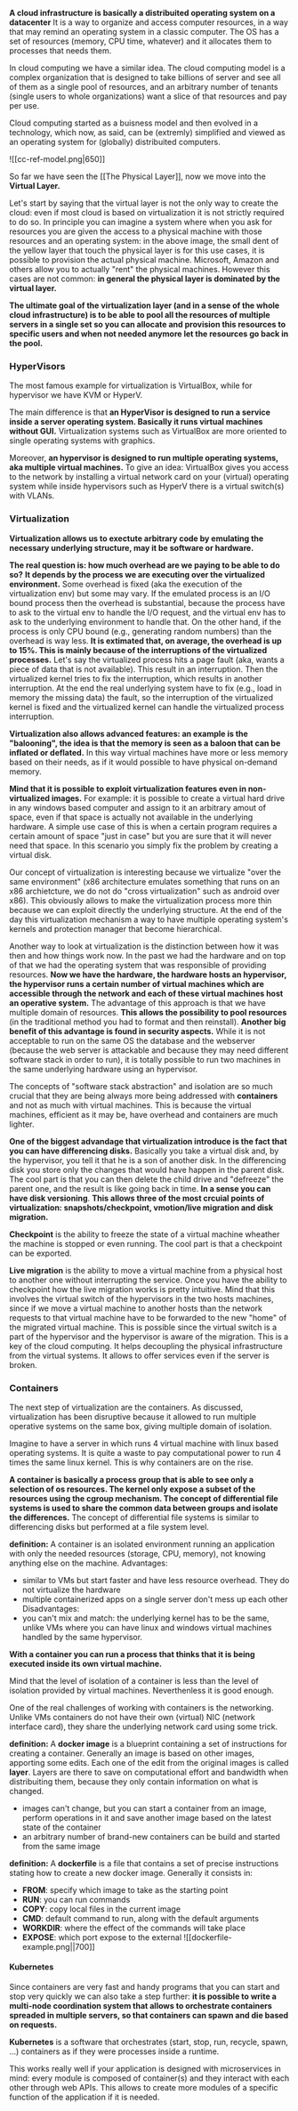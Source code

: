 **A cloud infrastructure is basically a distribuited operating system on a datacenter**
It is a way to organize and access computer resources, in a way that may remind an operating system in a classic computer.
The OS has a set of resources (memory, CPU time, whatever) and it allocates them to processes that needs them. 

In cloud computing we have a similar idea. The cloud computing model is a complex organization that is designed to take billions of server and see all of them as a single pool of resources, and an arbitrary number of tenants (single users to whole organizations) want a slice of that resources and pay per use.

Cloud computing started as a buisness model and then evolved in a technology, which now, as said, can be (extremly) simplified and viewed as an operating system for (globally) distribuited computers.

![[cc-ref-model.png|650]]

So far we have seen the [[The Physical Layer]], now we move into the **Virtual Layer.**

Let's start by saying that the virtual layer is not the only way to create the cloud: even if most cloud is based on virtualization it is not strictly required to do so. 
In principle you can imagine a system where when you ask for resources you are given the access to a physical machine with those resources and an operating system: in the above image, the small dent of the yellow layer that touch the physical layer is for this use cases, it is possible to provision the actual physical machine. 
Microsoft, Amazon and others allow you to actually "rent" the physical machines. 
However this cases are not common: **in general the physical layer is dominated by the virtual layer.**

**The ultimate goal of the virtualization layer (and in a sense of the whole cloud infrastructure) is to be able to pool all the resources of multiple servers in a single set so you can allocate and provision this resources to specific users and when not needed anymore let the resources go back in the pool.**

### HyperVisors
The most famous example for virtualization is VirtualBox, while for hypervisor we have KVM or HyperV. 

The main difference is that **an HyperVisor is designed to run a service inside a server operating system.
Basically it runs virtual machines without GUI.** 
Virtualization systems such as VirtualBox are more oriented to single operating systems with graphics.

Moreover, **an hypervisor is designed to run multiple operating systems, aka multiple virtual machines.**
To give an idea: VirtualBox gives you access to the network by installing a virtual network card on your (virtual) operating system while inside hypervisors such as HyperV there is a virtual switch(s) with VLANs. 

### Virtualization
**Virtualization allows us to exectute arbitrary code by emulating the necessary underlying structure, may it be software or hardware.**

**The real question is: how much overhead are we paying to be able to do so?**
**It depends by the process we are executing over the virtualized environment.** 
Some overhead is fixed (aka the execution of the virtualization env) but some may vary. 
If the emulated process is an I/O bound process then the overhead is substantial, because the process have to ask to the virtual env to handle the I/O request, and the virtual env has to ask to the underlying environment to handle that.
On the other hand, if the process is only CPU bound (e.g., generating random numbers) than the overhead is way less.
**It is extimated that, on average, the overhead is up to 15%.
This is mainly because of the interruptions of  the virtualized processes.** 
Let's say the virtualized process hits a page fault (aka, wants a piece of data that is not available). This result in an interruption. 
Then the virtualized kernel tries to fix the interruption, which results in another interruption. 
At the end the real underlying system have to fix (e.g., load in memory the missing data) the fault, so the interruption of the virtualized kernel is fixed and the virtualized kernel can handle the virtualized process interruption. 

**Virtualization also allows advanced features: an example is the "balooning", the idea is that the memory is seen as a baloon that can be inflated or deflated.** 
In this way virtual machines have more or less memory based on their needs, as if it would possible to have physical on-demand memory. 

**Mind that it is possible to exploit virtualization features even in non-virtualized images.** 
For example: it is possible to create a virtual hard drive in any windows based computer and assign to it an arbitrary amout of space, even if that space is actually not available in the underlying hardware.
A simple use case of this is when a certain program requires a certain amount of space "just in case" but you are sure that it will never need that space. In this scenario you simply fix the problem by creating a virtual disk.

Our concept of virtualization is interesting because we virtualize "over the same environment" (x86 architecture emulates something that runs on an x86 archietcture, we do not do "cross virtualization" such as android over x86). 
This obviously allows to make the virtualization process more thin because we can exploit directly the underlying structure. 
At the end of the day this virtualization mechanism a way to have multiple operating system's kernels and protection manager that become hierarchical. 

Another way to look at virtualization is the distinction between how it was then and how things work now. 
In the past we had the hardware and on top of that we had the operating system that was responsible of providing resources.
**Now we have the hardware, the hardware hosts an hypervisor, the hypervisor runs a certain number of virtual machines which are accessible through the network and each of these virtual machines host an operative system.**
The advantage of this approach is that we have multiple domain of resources. 
**This allows the possibility to pool resources** (in the traditional method you had to format and then reinstall). 
**Another big benefit of this advantage is found in security aspects.** While it is not acceptable to run on the same OS the database and the webserver (because the web server is attackable and because they may need different software stack in order to run), it is totally possible to run two machines in the same underlying hardware using an hypervisor.

The concepts of "software stack abstraction" and isolation are so much crucial that they are being always more being addressed with **containers** and not as much with virtual machines.
This is because the virtual machines, efficient as it may be, have overhead and containers are much lighter.

**One of the biggest advandage that virtualization introduce is the fact that you can have differencing disks.** 
Basically you take a virtual disk and, by the hypervisor, you tell it that he is a son of another disk. In the differencing disk you store only the changes that would have happen in the parent disk.
The cool part is that you can then delete the child drive and "defreeze" the parent one, and the result is like going back in time. **In a sense you can have disk versioning**. 
**This allows three of the most crcuial points of virtualization: snapshots/checkpoint, vmotion/live migration and disk migration.**

**Checkpoint** is the ability to freeze the state of a virtual machine wheather the machine is stopped or even running. The cool part is that a checkpoint can be exported. 

**Live migration** is the ability to move a virtual machine from a physical host to another one without interrupting the service. Once you have the ability to checkpoint how the live migration works is pretty intuitive. 
Mind that this involves the virtual switch of the hypervisors in the two hosts machines, since if we move a virtual machine to another hosts than the network requests to that virtual machine have to be forwarded to the new "home" of the migrated virtual machine. This is possible since the virtual switch is a part of the hypervisor and the hypervisor is aware of the migration. 
This is a key of the cloud computing. 
It helps decoupling the physical infrastructure from the virtual systems. It allows to offer services even if the server is broken.

### Containers
The next step of virtualization are the containers. As discussed, virtualization has been disruptive because it allowed to run multiple operative systems on the same box, giving multiple domain of isolation. 

Imagine to have a server in which runs 4 virtual machine with linux based operating systems. It is quite a waste to pay computational power to run 4 times the same linux kernel. 
This is why containers are on the rise. 

**A container is basically a process group that is able to see only a selection of os resources. The kernel only expose a subset of the resources using the cgroup mechanism. The concept of differential file systems is used to share the common data between groups and isolate the differences.**
The concept of differential file systems is similar to differencing disks but performed at a file system level.

**definition:** A container is an isolated environment running an application with only the needed resources (storage, CPU, memory), not knowing anything else on the machine. 
Advantages: 
- similar to VMs but start faster and have less resource overhead. They do not virtualize the hardware
- multiple containerized apps on a single server don't mess up each other
Disadvantages: 
- you can't mix and match: the underlying kernel has to be the same, unlike VMs where you can have linux and windows virtual machines handled by the same hypervisor.

**With a container you can run a process that thinks that it is being executed inside its own virtual machine.**

Mind that the level of isolation of a container is less than the level of isolation provided by virtual machines. Neverthenless it is good enough. 

One of the real challenges of working with containers is the networking. 
Unlike VMs containers do not have their own (virtual) NIC (network interface card), they share the underlying network card using some trick. 

**definition:** A **docker image** is a blueprint containing a set of instructions for creating a container. Generally an image is based on other images, apporting some edits. Each one of the edit from the original images is called **layer**. Layers are there to save on computational effort and bandwidth when distribuiting them, because they only contain information on what is changed. 
- images can't change, but you can start a container from an image, perform operations in it and save another image based on the latest state of the container
- an arbitrary number of brand-new containers can be build and started from the same image

**definition:** A **dockerfile** is a file that contains a set of precise instructions stating how to create a new docker image. Generally it consists in: 
- **FROM**: specify which image to take as the starting point
- **RUN**: you can run commands
- **COPY**: copy local files in the current image
- **CMD**: default command to run, along with the default arguments
- **WORKDIR**: where the effect of the commands will take place
- **EXPOSE**: which port expose to the external
![[dockerfile-example.png||700]]

#### Kubernetes
Since containers are very fast and handy programs that you can start and stop very quickly we can also take a step further: **it is possible to write a multi-node coordination system that allows to orchestrate containers spreaded in multiple servers, so that containers can spawn and die based on requests.** 

**Kubernetes** is a software that orchestrates (start, stop, run, recycle, spawn, ...) containers as if they were processes inside a runtime.

This works really well if your application is designed with microservices in mind: every module is composed of container(s) and they interact with each other through web APIs. 
This allows to create more modules of a specific function of the application if it is needed.